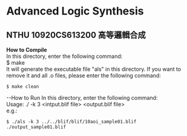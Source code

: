 # Advanced Logic Synthesis
## NTHU 10920CS613200 高等邏輯合成


**How to Compile**  
    In this directory, enter the following command:   
    $ make  
    It will generate the executable file "als" in this directory.
    If you want to remove it and all .o files, please enter the following command:
    
    $ make clean

--How to Run
    In this directory, enter the following command:   
    Usage: ./<exe> -k 3  <intput.blif file>  <output.blif file>  
    e.g.:
    
    $ ./als -k 3 ../../blif/blif/10aoi_sample01.blif ./output_sample01.blif
